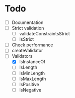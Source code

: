 # Todo

- [ ] Documentation
- [ ] Strict validation
  - [ ] validateConstraintsStrict
  - [ ] IsStrict
- [ ] Check performance
- [ ] createValidator
- [ ] Validators
  - [x] IsInstanceOf
  - [ ] IsLength
  - [ ] IsMinLength
  - [ ] IsMaxLength
  - [ ] IsPositive
  - [ ] IsNegative
